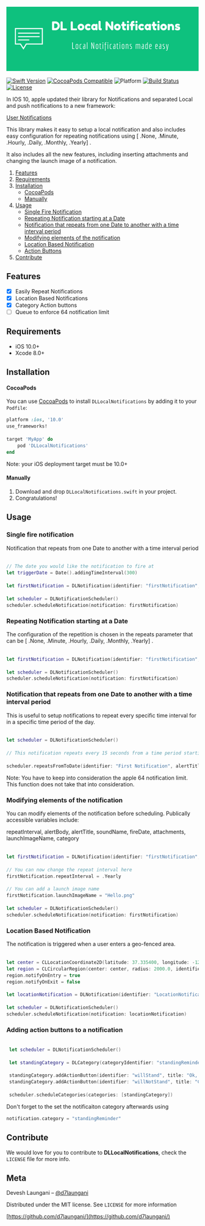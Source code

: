 <p align="center">
  <img src="Assets/banner.png" width="780" title="DLLocalNotifications">
</p>


[![Swift Version][swift-image]][swift-url]
[![CocoaPods Compatible](https://img.shields.io/cocoapods/v/DLLocalNotifications.svg)][podLink]
![Platform](https://img.shields.io/badge/platforms-iOS%2010.0+-333333.svg)
[![Build Status](https://travis-ci.org/d7laungani/DLLocalNotifications.svg?branch=master)](https://travis-ci.org/d7laungani/DLLocalNotifications)
[![License][license-image]][license-url]

In IOS 10, apple updated their library for Notifications and separated Local and push notifications to a new framework: 

[User Notifications](https://developer.apple.com/reference/usernotifications)

This library makes it easy to setup a local notification and also includes easy configuration for repeating notifications using [ .None, .Minute, .Hourly, .Daily, .Monthly, .Yearly] .

It also includes all the new features, including inserting attachments and changing the launch image of a notification.

1. [Features](#features)
2. [Requirements](#requirements)
3. [Installation](#installation)
    - [CocoaPods](#cocoapods)
    - [Manually](#manually)
4. [Usage](#usage)
    - [Single Fire Notification](#single-fire-notification)
    - [Repeating Notification starting at a Date](#repeating-notification-starting-at-a-date)
    - [Notification that repeats from one Date to another with a time interval period](#notification-that-repeats-from-one-date-to-another-with-a-time-interval-period)
    - [Modifying elements of the notification](#modifying-elements-of-the-notification)
    - [Location Based Notification](#location-based-notification)
    - [Action Buttons](#adding-action-buttons-to-a-notification)
5. [Contribute](#contribute)

## Features

- [x] Easily Repeat Notifications
- [x] Location Based Notifications
- [x] Category Action buttons
- [ ] Queue to enforce 64 notification limit

## Requirements

- iOS 10.0+
- Xcode 8.0+

## Installation

#### CocoaPods
You can use [CocoaPods](http://cocoapods.org/) to install `DLLocalNotifications` by adding it to your `Podfile`:

```ruby
platform :ios, '10.0'
use_frameworks!

target 'MyApp' do
	pod 'DLLocalNotifications'
end
```
Note: your iOS deployment target must be 10.0+

#### Manually
1. Download and drop ```DLLocalNotifications.swift``` in your project.  
2. Congratulations!  

## Usage 

### Single fire notification

Notification that repeats from one Date to another with a time interval period

```swift

// The date you would like the notification to fire at
let triggerDate = Date().addingTimeInterval(300)

let firstNotification = DLNotification(identifier: "firstNotification", alertTitle: "Notificaiton Alert", alertBody: "You have successfully created a notification", date: triggerDate, repeats: .None)

let scheduler = DLNotificationScheduler()
scheduler.scheduleNotification(notification: firstNotification)
```

### Repeating Notification starting at a Date

The configuration of the repetition is chosen in the repeats parameter that can be [ .None, .Minute, .Hourly, .Daily, .Monthly, .Yearly] .

```swift

let firstNotification = DLNotification(identifier: "firstNotification", alertTitle: "Notificaiton Alert", alertBody: "You have successfully created a notification", date: Date(), repeats: .Minute)

let scheduler = DLNotificationScheduler()
scheduler.scheduleNotification(notification: firstNotification)
```

### Notification that repeats from one Date to another with a time interval period

This is useful to setup notifications to repeat every specific time interval for in a specific time period of the day.

```swift

let scheduler = DLNotificationScheduler()

// This notification repeats every 15 seconds from a time period starting from 15 seconds from the current time till 5 minutes from the current time

scheduler.repeatsFromToDate(identifier: "First Notification", alertTitle: "Multiple Notifcations", alertBody: "Progress", fromDate: Date().addingTimeInterval(15), toDate: Date().addingTimeInterval(300) , interval: 15, repeats: .None )

```

Note: You have to keep into consideration the apple 64 notification limit. This function does not take that into consideration.

### Modifying elements of the notification

You can modify elements of the notification before scheduling. Publically accessible variables include:

repeatInterval, alertBody, alertTitle, soundName, fireDate, attachments, launchImageName, category

```swift

let firstNotification = DLNotification(identifier: "firstNotification", alertTitle: "Notificaiton Alert", alertBody: "You have successfully created a notification", date: Date(), repeats: .Minute)

// You can now change the repeat interval here
firstNotification.repeatInterval = .Yearly

// You can add a launch image name
firstNotification.launchImageName = "Hello.png"

let scheduler = DLNotificationScheduler()
scheduler.scheduleNotification(notification: firstNotification)
```
### Location Based Notification

The notification is triggered when a user enters a geo-fenced area.

```swift

let center = CLLocationCoordinate2D(latitude: 37.335400, longitude: -122.009201)
let region = CLCircularRegion(center: center, radius: 2000.0, identifier: "Headquarters")
region.notifyOnEntry = true
region.notifyOnExit = false

let locationNotification = DLNotification(identifier: "LocationNotification", alertTitle: "Notificaiton Alert", alertBody: "You have reached work", region: region )

let scheduler = DLNotificationScheduler()
scheduler.scheduleNotification(notification: locationNotification)
```

### Adding action buttons to a notification

```swift

 let scheduler = DLNotificationScheduler()
        
 let standingCategory = DLCategory(categoryIdentifier: "standingReminder")
        
 standingCategory.addActionButton(identifier: "willStand", title: "Ok, got it")
 standingCategory.addActionButton(identifier: "willNotStand", title: "Cannot")
        
 scheduler.scheduleCategories(categories: [standingCategory])

```
Don't forget to the set the notificaiton category afterwards using

```swift
notification.category = "standingReminder"
```


## Contribute

We would love for you to contribute to **DLLocalNotifications**, check the ``LICENSE`` file for more info.

## Meta

Devesh Laungani – [@d7laungani](https://twitter.com/d7laungani)

Distributed under the MIT license. See ``LICENSE`` for more information

[https://github.com/d7laungani/](https://github.com/d7laungani/)

[swift-image]:https://img.shields.io/badge/swift-3.0-orange.svg
[swift-url]: https://swift.org/
[license-image]: https://img.shields.io/badge/License-MIT-blue.svg
[license-url]: LICENSE
[podLink]:https://cocoapods.org/pods/DLLocalNotifications
